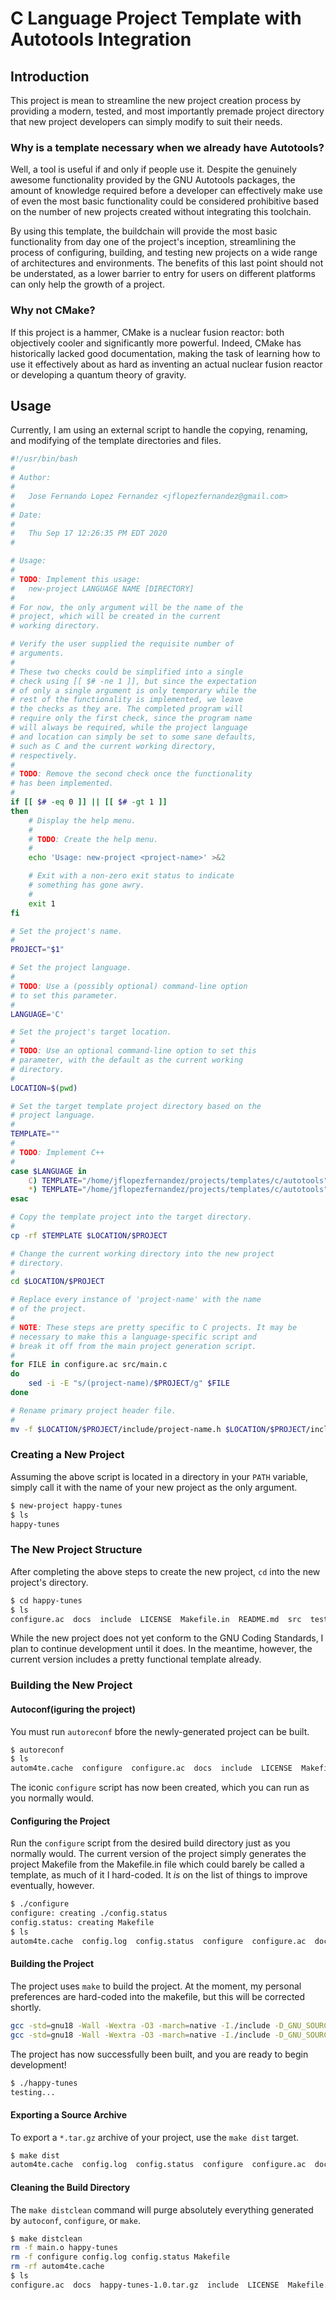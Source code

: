 # C Language Project Template with Autotools Integration
## Introduction
This project is mean to streamline the new project creation
process by providing a modern, tested, and most importantly
premade project directory that new project developers can
simply modify to suit their needs.

### Why is a template necessary when we already have Autotools?
Well, a tool is useful if and only if people use it. Despite
the genuinely awesome functionality provided by the GNU
Autotools packages, the amount of knowledge required before
a developer can effectively make use of even the most basic
functionality could be considered prohibitive based on the
number of new projects created without integrating this
toolchain.

By using this template, the buildchain will provide the most
basic functionality from day one of the project's inception,
streamlining the process of configuring, building, and
testing new projects on a wide range of architectures and
environments. The benefits of this last point should not be
understated, as a lower barrier to entry for users on
different platforms can only help the growth of a project.

### Why not CMake?
If this project is a hammer, CMake is a nuclear fusion
reactor: both objectively cooler and significantly more
powerful. Indeed, CMake has historically lacked good 
documentation, making the task of learning how to use it
effectively about as hard as inventing an actual nuclear
fusion reactor or developing a quantum theory of gravity.

## Usage
Currently, I am using an external script to handle the
copying, renaming, and modifying of the template directories
and files.

```bash
#!/usr/bin/bash
#
# Author:
#
#   Jose Fernando Lopez Fernandez <jflopezfernandez@gmail.com>
#
# Date:
#
#   Thu Sep 17 12:26:35 PM EDT 2020
#

# Usage:
#
# TODO: Implement this usage:
#   new-project LANGUAGE NAME [DIRECTORY]
#
# For now, the only argument will be the name of the
# project, which will be created in the current
# working directory.

# Verify the user supplied the requisite number of
# arguments.
#
# These two checks could be simplified into a single
# check using [[ $# -ne 1 ]], but since the expectation
# of only a single argument is only temporary while the
# rest of the functionality is implemented, we leave
# the checks as they are. The completed program will
# require only the first check, since the program name
# will always be required, while the project language
# and location can simply be set to some sane defaults,
# such as C and the current working directory,
# respectively.
#
# TODO: Remove the second check once the functionality
# has been implemented.
#
if [[ $# -eq 0 ]] || [[ $# -gt 1 ]]
then
    # Display the help menu.
    #
    # TODO: Create the help menu.
    #
    echo 'Usage: new-project <project-name>' >&2

    # Exit with a non-zero exit status to indicate
    # something has gone awry.
    #
    exit 1
fi

# Set the project's name.
#
PROJECT="$1"

# Set the project language.
#
# TODO: Use a (possibly optional) command-line option
# to set this parameter.
#
LANGUAGE='C'

# Set the project's target location.
#
# TODO: Use an optional command-line option to set this
# parameter, with the default as the current working
# directory.
#
LOCATION=$(pwd)

# Set the target template project directory based on the
# project language.
#
TEMPLATE=""
#
# TODO: Implement C++
#
case $LANGUAGE in
    C) TEMPLATE="/home/jflopezfernandez/projects/templates/c/autotools" ;;
    *) TEMPLATE="/home/jflopezfernandez/projects/templates/c/autotools" ;;
esac

# Copy the template project into the target directory.
#
cp -rf $TEMPLATE $LOCATION/$PROJECT

# Change the current working directory into the new project
# directory.
#
cd $LOCATION/$PROJECT

# Replace every instance of 'project-name' with the name
# of the project.
#
# NOTE: These steps are pretty specific to C projects. It may be
# necessary to make this a language-specific script and
# break it off from the main project generation script.
#
for FILE in configure.ac src/main.c
do
    sed -i -E "s/(project-name)/$PROJECT/g" $FILE
done

# Rename primary project header file.
#
mv -f $LOCATION/$PROJECT/include/project-name.h $LOCATION/$PROJECT/include/$PROJECT.h
```
### Creating a New Project
Assuming the above script is located in a directory in your
`PATH` variable, simply call it with the name of your new
project as the only argument.

```bash
$ new-project happy-tunes
$ ls
happy-tunes
```
### The New Project Structure
After completing the above steps to create the new project,
`cd` into the new project's directory.
```bash
$ cd happy-tunes
$ ls
configure.ac  docs  include  LICENSE  Makefile.in  README.md  src  tests
```
While the new project does not yet conform to the GNU Coding
Standards, I plan to continue development until it does. In
the meantime, however, the current version includes a pretty
functional template already.

### Building the New Project
#### Autoconf(iguring the project)
You must run `autoreconf` bfore the newly-generated project
can be built.
```bash
$ autoreconf
$ ls
autom4te.cache  configure  configure.ac  docs  include  LICENSE  Makefile.in  README.md  src  tests
```
The iconic `configure` script has now been created, which
you can run as you normally would.
#### Configuring the Project
Run the `configure` script from the desired build directory
just as you normally would. The current version of the
project simply generates the project Makefile from the
Makefile.in file which could barely be called a template, as
much of it I hard-coded. It *is* on the list of things to
improve eventually, however.
```bash
$ ./configure
configure: creating ./config.status
config.status: creating Makefile
$ ls
autom4te.cache  config.log  config.status  configure  configure.ac  docs  include  LICENSE  Makefile  Makefile.in  README.md  src  tests
```
#### Building the Project
The project uses `make` to build the project. At the moment,
my personal preferences are hard-coded into the makefile,
but this will be corrected shortly.
```bash
gcc -std=gnu18 -Wall -Wextra -O3 -march=native -I./include -D_GNU_SOURCE -Wl,--format=elf64-x86-64 -c -o main.o src/main.c
gcc -std=gnu18 -Wall -Wextra -O3 -march=native -I./include -D_GNU_SOURCE -Wl,-O -Wl,--strip-all -Wl,--reduce-memory-overheads -Wl,--relax -Wl,--format=elf64-x86-64 main.o   -o happy-tunes
```
The project has now successfully been built, and you are
ready to begin development!
```bash
$ ./happy-tunes
testing...
```
#### Exporting a Source Archive
To export a `*.tar.gz` archive of your project, use the
`make dist` target.
```bash
$ make dist
autom4te.cache  config.log  config.status  configure  configure.ac  docs  happy-tunes-1.0.tar.gz  include  LICENSE  Makefile  Makefile.in  README.md  src  tests
```
#### Cleaning the Build Directory
The `make distclean` command will purge absolutely everything
generated by `autoconf`, `configure`, or `make`.
```bash
$ make distclean
rm -f main.o happy-tunes
rm -f configure config.log config.status Makefile
rm -rf autom4te.cache
$ ls
configure.ac  docs  happy-tunes-1.0.tar.gz  include  LICENSE  Makefile.in  README.md  src  tests
```
